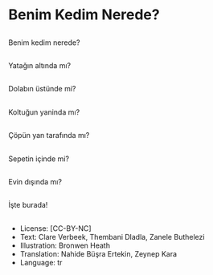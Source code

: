 # Benim Kedim Nerede?

##
Benim kedim nerede?

##
Yatağın altında mı?

##
Dolabın üstünde mi?

##
Koltuğun yaninda mı?

##
Çöpün yan tarafında mı?

##
Sepetin içinde mi?

##
Evin dışında mı?

##
İşte burada!

##
* License: [CC-BY-NC]
* Text: Clare Verbeek, Thembani Dladla, Zanele Buthelezi
* Illustration: Bronwen Heath
* Translation: Nahide Büşra Ertekin, Zeynep Kara
* Language: tr
